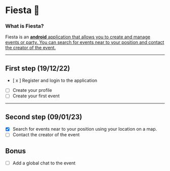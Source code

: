 # Fiesta 🎉

### What is Fiesta?

Fiesta is an <ins>**android**<ins> application that allows you to create and manage events or party.
You can search for events near to your position and contact the creator of the event. 

***

## First step (19/12/22)
- [ x ] Register and login to the application
- [ ] Create your profile
- [ ] Create your first event

***

## Second step (09/01/23)
- [x] Search for events near to your position using your location on a map.
- [ ] Contact the creator of the event

## Bonus
 - [ ] Add a global chat to the event
